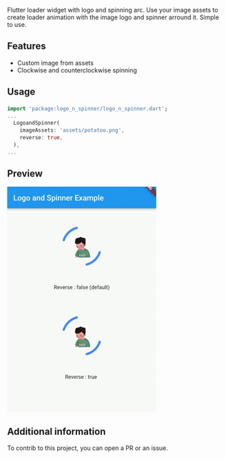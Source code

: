 Flutter loader widget with logo and spinning arc. Use your image assets to create loader animation with the image logo and spinner arround it. Simple to use.
## Features

- Custom image from assets
- Clockwise and counterclockwise spinning

## Usage

```dart
import 'package:logo_n_spinner/logo_n_spinner.dart';
...
  LogoandSpinner(
    imageAssets: 'assets/potatoo.png',
    reverse: true,
  ),
...
```

## Preview

<img src="https://github.com/pmatatias/logo-n-spinner/blob/master/assets/preview.gif" alt="img prev" title="img prev"> 

## Additional information

To contrib to this project, you can open a PR or an issue.
